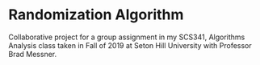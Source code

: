 # Randomization Algorithm
Collaborative project for a group assignment in my SCS341, Algorithms Analysis class taken in Fall of 2019 at Seton Hill University with Professor Brad Messner.
